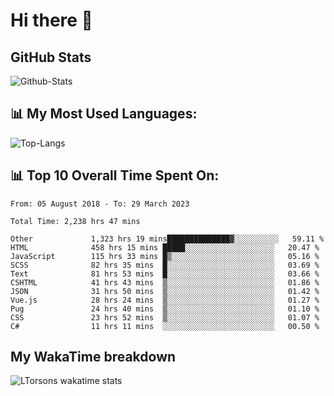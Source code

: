 # Hi there 👋

## GitHub Stats
![Github-Stats](https://github-readme-stats.vercel.app/api?username=ltorson&show_icons=true&theme=radical&count_private=true)

## 📊 My Most Used Languages:
![Top-Langs](https://github-readme-stats.vercel.app/api/top-langs/?username=LTorson&layout=compact&langs_count=10)

## 📊 Top 10 Overall Time Spent On:
<!--START_SECTION:waka-->

```text
From: 05 August 2018 - To: 29 March 2023

Total Time: 2,238 hrs 47 mins

Other             1,323 hrs 19 mins██████████████▓░░░░░░░░░░   59.11 %
HTML              458 hrs 15 mins █████░░░░░░░░░░░░░░░░░░░░   20.47 %
JavaScript        115 hrs 33 mins █▒░░░░░░░░░░░░░░░░░░░░░░░   05.16 %
SCSS              82 hrs 35 mins  █░░░░░░░░░░░░░░░░░░░░░░░░   03.69 %
Text              81 hrs 53 mins  █░░░░░░░░░░░░░░░░░░░░░░░░   03.66 %
CSHTML            41 hrs 43 mins  ▒░░░░░░░░░░░░░░░░░░░░░░░░   01.86 %
JSON              31 hrs 50 mins  ▒░░░░░░░░░░░░░░░░░░░░░░░░   01.42 %
Vue.js            28 hrs 24 mins  ▒░░░░░░░░░░░░░░░░░░░░░░░░   01.27 %
Pug               24 hrs 40 mins  ▒░░░░░░░░░░░░░░░░░░░░░░░░   01.10 %
CSS               23 hrs 52 mins  ▒░░░░░░░░░░░░░░░░░░░░░░░░   01.07 %
C#                11 hrs 11 mins  ░░░░░░░░░░░░░░░░░░░░░░░░░   00.50 %
```

<!--END_SECTION:waka-->

## My WakaTime breakdown
![LTorsons wakatime stats](https://github-readme-stats.vercel.app/api/wakatime?username=leetorson&line_height=21)
